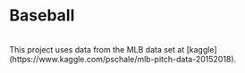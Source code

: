 # Baseball
<br>
This project uses data from the MLB data set at [kaggle](https://www.kaggle.com/pschale/mlb-pitch-data-20152018).
